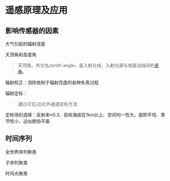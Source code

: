 # 遥感原理及应用

## 影响传感器的因素

大气引起的辐射误差

天顶角和高度角

> 天顶角，外文名zenith angle，是入射光线、入射光源与地面法线间的[夹角](https://baike.baidu.com/item/夹角/2387878?fromModule=lemma_inlink)。

辐射校正：消除依附于辐射亮度的各种失真过程

辐射定标：

> 通过可见/近红外通道定标方法

定标场的选择：反射率≥0.3、目标海拔在1km以上、空间均一性大，面积平坦、季节性小、近似朗伯平面

## 时间序列

全世界序列聚类

子序列聚类

时间点聚类

